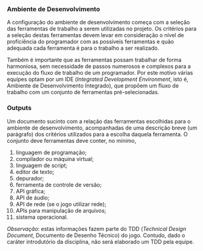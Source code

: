 ### Ambiente de Desenvolvimento

A configuração do ambiente de desenvolvimento começa com a seleção das
ferramentas de trabalho a serem utilizadas no projeto. Os critérios para
a seleção destas ferramentas devem levar em consideração o nível de
proficiência do programador com as possíveis ferramentas e quão adequada
cada ferramenta é para o trabalho a ser realizado.

Também é importante que as ferramentas possam trabalhar de forma harmoniosa,
sem necessidade de passos numerosos e complexos para a execução do fluxo de
trabalho de um programador. Por este motivo várias equipes optam por um IDE
(_Integrated Development Environment_, isto é, Ambiente de
Desenvolvimento Integrado), que propõem um fluxo de trabalho com um conjunto
de ferramentas pré-selecionadas.

### Outputs

Um documento sucinto com a relação das ferramentas escolhidas para o ambiente
de desenvolvimento, acompanhadas de uma descrição breve (um parágrafo) dos
critérios utilizados para a escolha daquela ferramenta. O conjunto deve
ferramentas deve conter, no mínimo,

1. linguagem de programação;
2. compilador ou máquina virtual;
3. linguagem de script;
4. editor de texto;
5. depurador;
6. ferramenta de controle de versão;
7. API gráfica;
8. API de áudio;
9. API de rede (se o jogo utilizar rede);
10. APIs para manipulação de arquivos;
11. sistema operacional.

_Observação_: estas informações fazem parte do TDD (_Technical Design Document_,
Documento de Desenho Técnico) do jogo. Contudo, dado o caráter introdutório da
disciplina, não será elaborado um TDD pela equipe.
